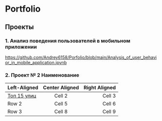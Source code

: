 # Portfolio
## Проекты
### 1. Анализ  поведения пользователей в мобильном приложении

https://github.com/Andrey6158/Porfolio/blob/main/Analysis_of_user_behavior_in_mobile_application.ipynb <a id="top_15_streets"></a>
 
### 2. Проект № 2 Наименование


| Left-Aligned  | Center Aligned  | Right Aligned |
|:------------- |:---------------:| -------------:|
|  [Топ 15 улиц](#top_15_streets)       | Cell 2          | Cell 3        |
| Row 2         | Cell 5          | Cell 6        |
| Row 3         | Cell 8          | Cell 9        |
